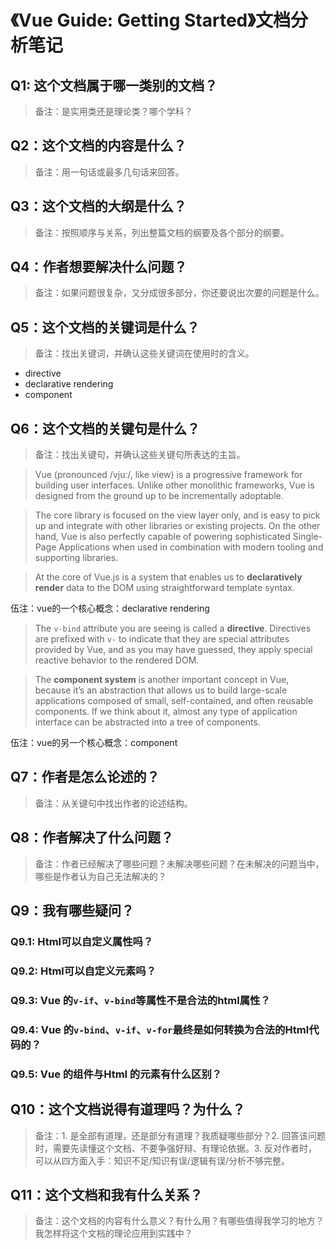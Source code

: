 # 《Vue Guide: Getting Started》文档分析笔记

## Q1: 这个文档属于哪一类别的文档？

> 备注：是实用类还是理论类？哪个学科？

## Q2：这个文档的内容是什么？

> 备注：用一句话或最多几句话来回答。

## Q3：这个文档的大纲是什么？

> 备注：按照顺序与关系，列出整篇文档的纲要及各个部分的纲要。

## Q4：作者想要解决什么问题？

> 备注：如果问题很复杂，又分成很多部分，你还要说出次要的问题是什么。

## Q5：这个文档的关键词是什么？

> 备注：找出关键词，并确认这些关键词在使用时的含义。

- directive
- declarative rendering
- component

## Q6：这个文档的关键句是什么？

> 备注：找出关键句，并确认这些关键句所表达的主旨。

> Vue (pronounced /vjuː/, like view) is a progressive framework for building user interfaces. Unlike other monolithic frameworks, Vue is designed from the ground up to be incrementally adoptable.

> The core library is focused on the view layer only, and is easy to pick up and integrate with other libraries or existing projects. On the other hand, Vue is also perfectly capable of powering sophisticated Single-Page Applications when used in combination with modern tooling and supporting libraries.

> At the core of Vue.js is a system that enables us to **declaratively render** data to the DOM using straightforward template syntax.

伍注：vue的一个核心概念：declarative rendering

> The `v-bind` attribute you are seeing is called a **directive**. Directives are prefixed with `v-` to indicate that they are special attributes provided by Vue, and as you may have guessed, they apply special reactive behavior to the rendered DOM.

> The **component system** is another important concept in Vue, because it’s an abstraction that allows us to build large-scale applications composed of small, self-contained, and often reusable components. If we think about it, almost any type of application interface can be abstracted into a tree of components.

伍注：vue的另一个核心概念：component

## Q7：作者是怎么论述的？

> 备注：从关键句中找出作者的论述结构。

## Q8：作者解决了什么问题？

> 备注：作者已经解决了哪些问题？未解决哪些问题？在未解决的问题当中，哪些是作者认为自己无法解决的？

## Q9：我有哪些疑问？

### Q9.1: Html可以自定义属性吗？

### Q9.2: Html可以自定义元素吗？

### Q9.3: Vue 的`v-if`、`v-bind`等属性不是合法的html属性？

### Q9.4: Vue 的`v-bind`、`v-if`、`v-for`最终是如何转换为合法的Html代码的？

### Q9.5: Vue 的组件与Html 的元素有什么区别？

## Q10：这个文档说得有道理吗？为什么？

> 备注：1. 是全部有道理，还是部分有道理？我质疑哪些部分？2. 回答该问题时，需要先读懂这个文档、不要争强好辩、有理论依据。3. 反对作者时，可以从四方面入手：知识不足/知识有误/逻辑有误/分析不够完整。

## Q11：这个文档和我有什么关系？

> 备注：这个文档的内容有什么意义？有什么用？有哪些值得我学习的地方？我怎样将这个文档的理论应用到实践中？

